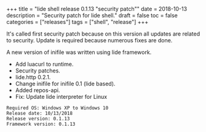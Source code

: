 +++
title = "lide shell release 0.1.13 \"security patch\""
date = 2018-10-13
description = "Security patch for lide shell."
draft = false
toc = false
categories = ["releases"]
tags = ["shell", "release"]
+++


It's called first security patch because on this version all updates 
are related to security. Update is required because numerous fixes are
done.

A new version of inifile was written using lide framework.


- Add luacurl to runtime.
- Security patches.
- lide.http 0.2.1.
- Change inifile for inifile 0.1 (lide based).
- Added repos-api.
- Fix: Update lide interpreter for Linux

```
Required OS: Windows XP to Windows 10
Release date: 10/13/2018
Release version: 0.1.13
Framework version: 0.1.13
```

